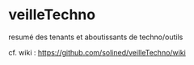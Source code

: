 # veilleTechno
resumé des tenants et aboutissants de techno/outils

cf. wiki  : https://github.com/solined/veilleTechno/wiki
